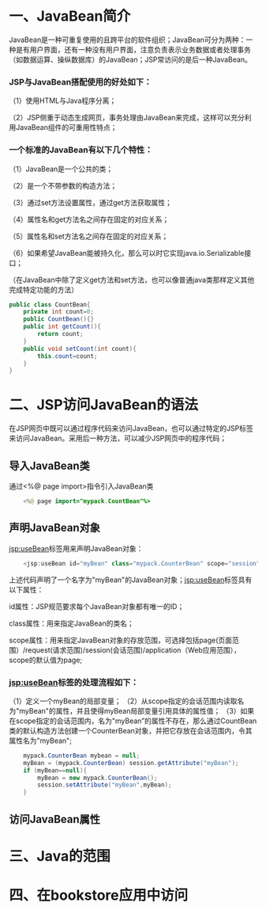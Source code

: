 # 一、JavaBean简介
JavaBean是一种可重复使用的且跨平台的软件组织；JavaBean可分为两种：一种是有用户界面，还有一种没有用户界面，注意负责表示业务数据或者处理事务（如数据运算、操纵数据库）的JavaBean；JSP常访问的是后一种JavaBean。

### JSP与JavaBean搭配使用的好处如下：

（1）使用HTML与Java程序分离；

（2）JSP侧重于动态生成网页，事务处理由JavaBean来完成，这样可以充分利用JavaBean组件的可重用性特点；

### 一个标准的JavaBean有以下几个特性：

（1）JavaBean是一个公共的类；

（2）是一个不带参数的构造方法；

（3）通过set方法设置属性，通过get方法获取属性；

（4）属性名和get方法名之间存在固定的对应关系；

（5）属性名和set方法名之间存在固定的对应关系；

（6）如果希望JavaBean能被持久化，那么可以时它实现java.io.Serializable接口；

（在JavaBean中除了定义get方法和set方法，也可以像普通java类那样定义其他完成特定功能的方法）

```java
public class CountBean{
    private int count=0; 
    public CountBean(){}
    public int getCount(){
        return count;
    }
    public void setCount(int count){
        this.count=count;
    }
}
```
# 二、JSP访问JavaBean的语法
在JSP网页中既可以通过程序代码来访问JavaBean，也可以通过特定的JSP标签来访问JavaBean。采用后一种方法，可以减少JSP网页中的程序代码；
## 导入JavaBean类
通过<%@ page import>指令引入JavaBean类
```java
    <%@ page import="mypack.CountBean"%>
```
## 声明JavaBean对象
<jsp:useBean>标签用来声明JavaBean对象：
```java
    <jsp:useBean id="myBean" class="mypack.CounterBean" scope="session" />
```
上述代码声明了一个名字为"myBean"的JavaBean对象；<jsp:useBean>标签具有以下属性：

id属性：JSP规范要求每个JavaBean对象都有唯一的ID；

class属性：用来指定JavaBean的类名；

scope属性：用来指定JavaBean对象的存放范围，可选择包括page(页面范围）/request(请求范围)/session(会话范围)/application（Web应用范围），scope的默认值为page;

###  <jsp:useBean>标签的处理流程如下：
（1）定义一个myBean的局部变量；
（2）从scope指定的会话范围内读取名为"myBean"的属性，并且使得myBean局部变量引用具体的属性值；
（3）如果在scope指定的会话范围内，名为"myBean”的属性不存在，那么通过CountBean类的默认构造方法创建一个CounterBean对象，并把它存放在会话范围内，令其属性名为"myBean";
```java       //以上<jsp:useBean>标签和以下java程序片段的作用是等价的；
    mypack.CounterBean mybean = null;
    myBean = (mypack.CounterBean) session.getAttribute("myBean");
    if (myBean==null){
        myBean = new mypack.CounterBean();
        session.setAttribute("myBean",myBean);
    }
```
## 访问JavaBean属性







# 三、Java的范围

# 四、在bookstore应用中访问


